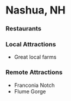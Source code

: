 # Nashua, NH

### Restaurants


### Local Attractions
- Great local farms

### Remote Attractions
 - Franconia Notch
 - Flume Gorge
